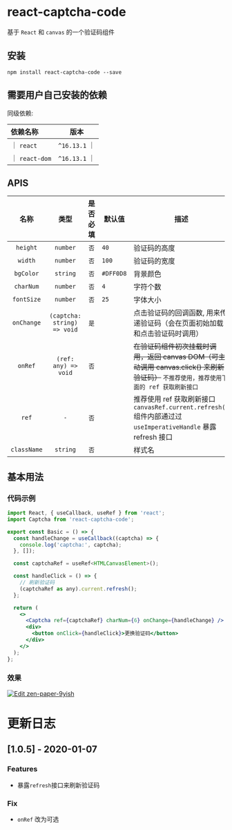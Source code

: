 # react-captcha-code

基于 `React` 和 `canvas` 的一个验证码组件

## 安装

```
npm install react-captcha-code --save
```

## 需要用户自己安装的依赖

同级依赖:

| 依赖名称       |     版本      |
| :------------- | :-----------: |
| ｜ `react`     | `^16.13.1` ｜ |
| ｜ `react-dom` | `^16.13.1` ｜ |

## APIS

|    名称     |            类型             | 是否必填 | 默认值    | 描述                                                                                                                                    |
| :---------: | :-------------------------: | :------: | --------- | --------------------------------------------------------------------------------------------------------------------------------------- |
|  `height`   |          `number`           |   `否`   | `40`      | 验证码的高度                                                                                                                            |
|   `width`   |          `number`           |   `否`   | `100`     | 验证码的宽度                                                                                                                            |
|  `bgColor`  |          `string`           |   `否`   | `#DFF0D8` | 背景颜色                                                                                                                                |
|  `charNum`  |          `number`           |   `否`   | `4`       | 字符个数                                                                                                                                |
| `fontSize`  |          `number`           |   `否`   | `25`      | 字体大小                                                                                                                                |
| `onChange`  | `(captcha: string) => void` |   `是`   |           | 点击验证码的回调函数, 用来传递验证码（会在页面初始加载和点击验证码时调用）                                                              |
|   `onRef`   |    `(ref: any) => void`     |   `否`   |           | ~~在验证码组件初次挂载时调用，返回 canvas DOM（可主动调用 canvas.click() 来刷新验证码）~~ `不推荐使用，推荐使用下面的 ref 获取刷新接口` |
|    `ref`    |             `-`             |   `否`   |           | 推荐使用 ref 获取刷新接口`canvasRef.current.refresh()` 组件内部通过过`useImperativeHandle` 暴露 refresh 接口                            |
| `className` |          `string`           |   `否`   |           | 样式名                                                                                                                                  |

## 基本用法

### 代码示例

```jsx
import React, { useCallback, useRef } from 'react';
import Captcha from 'react-captcha-code';

export const Basic = () => {
  const handleChange = useCallback((captcha) => {
    console.log('captcha:', captcha);
  }, []);

  const captchaRef = useRef<HTMLCanvasElement>();

  const handleClick = () => {
    // 刷新验证码
    (captchaRef as any).current.refresh();
  };

  return (
    <>
      <Captcha ref={captchaRef} charNum={6} onChange={handleChange} />
      <div>
        <button onClick={handleClick}>更换验证码</button>
      </div>
    </>
  );
};

```

### 效果

[![Edit zen-paper-9yish](https://codesandbox.io/static/img/play-codesandbox.svg)](https://codesandbox.io/s/zen-paper-9yish?fontsize=14&hidenavigation=1&theme=dark)

# 更新日志

## [1.0.5] - 2020-01-07

### Features

- 暴露`refresh`接口来刷新验证码

### Fix

- `onRef` 改为可选
